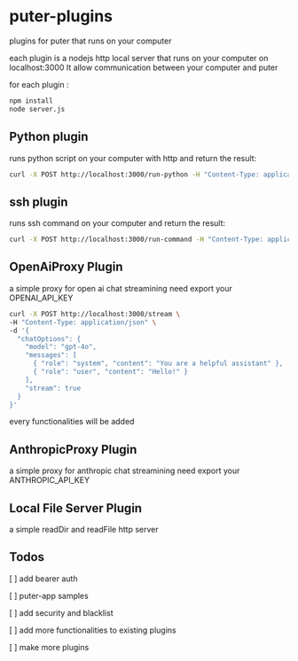 # puter-plugins
 plugins for puter that runs on your computer

 each plugin is a nodejs http local server that runs on your computer on localhost:3000
 It allow communication between your computer and puter




for each plugin  :

```sh
npm install
node server.js
```




## Python plugin

runs python script on your computer with http and return the result: 

```sh
curl -X POST http://localhost:3000/run-python -H "Content-Type: application/json" -d '{"code": "print(\"Hello, World!\")"}'
```


## ssh plugin

runs ssh command on your computer and return the result:

```sh
curl -X POST http://localhost:3000/run-command -H "Content-Type: application/json" -d '{"command": "ls"}'
```

## OpenAiProxy Plugin

a simple proxy for open ai chat streamining
need export your OPENAI_API_KEY

```sh
curl -X POST http://localhost:3000/stream \                                                                                                                      ─╯
-H "Content-Type: application/json" \
-d '{
  "chatOptions": {
    "model": "gpt-4o",
    "messages": [
      { "role": "system", "content": "You are a helpful assistant" },
      { "role": "user", "content": "Hello!" }
    ],
    "stream": true
  }
}'

```

every functionalities will be added


## AnthropicProxy Plugin

a simple proxy for anthropic chat streamining
need export your ANTHROPIC_API_KEY


## Local File Server Plugin

a simple readDir and readFile http server




## Todos

[ ] add bearer auth

[ ] puter-app samples

[ ] add security and blacklist

[ ] add more functionalities to existing plugins

[ ] make more plugins







 
